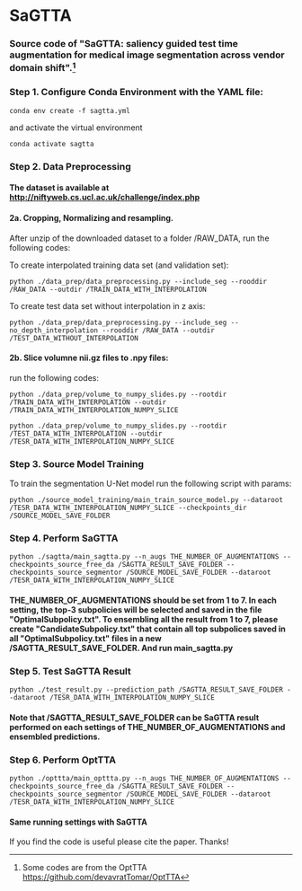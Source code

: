 # SaGTTA
### Source code of  "SaGTTA: saliency guided test time augmentation for medical image segmentation across vendor domain shift".[^1]



### Step 1. Configure Conda Environment with the YAML file:

```commandline
conda env create -f sagtta.yml
```
and activate the virtual environment
```commandline
conda activate sagtta
```
### Step 2. Data Preprocessing
#### The dataset is available at http://niftyweb.cs.ucl.ac.uk/challenge/index.php
#### 2a. Cropping, Normalizing and resampling.
After unzip of the downloaded dataset to a folder /RAW_DATA, run the following codes:

To create interpolated training data set (and validation set):
```commandline
python ./data_prep/data_preprocessing.py --include_seg --rooddir /RAW_DATA --outdir /TRAIN_DATA_WITH_INTERPOLATION
```
To create test data set without interpolation in z axis:
```commandline
python ./data_prep/data_preprocessing.py --include_seg --no_depth_interpolation --rooddir /RAW_DATA --outdir /TEST_DATA_WITHOUT_INTERPOLATION

```
#### 2b. Slice volumne nii.gz files to .npy files:
run the following codes:
```commandline
python ./data_prep/volume_to_numpy_slides.py --rootdir /TRAIN_DATA_WITH_INTERPOLATION --outdir /TRAIN_DATA_WITH_INTERPOLATION_NUMPY_SLICE
```
```commandline
python ./data_prep/volume_to_numpy_slides.py --rootdir /TEST_DATA_WITH_INTERPOLATION --outdir /TESR_DATA_WITH_INTERPOLATION_NUMPY_SLICE

```
### Step 3. Source Model Training
To train the segmentation U-Net model run the following script with params:
```commandline
python ./source_model_training/main_train_source_model.py --dataroot /TESR_DATA_WITH_INTERPOLATION_NUMPY_SLICE --checkpoints_dir /SOURCE_MODEL_SAVE_FOLDER 
```
### Step 4. Perform SaGTTA
```commandline
python ./sagtta/main_sagtta.py --n_augs THE_NUMBER_OF_AUGMENTATIONS --checkpoints_source_free_da /SAGTTA_RESULT_SAVE_FOLDER --checkpoints_source_segmentor /SOURCE_MODEL_SAVE_FOLDER --dataroot /TESR_DATA_WITH_INTERPOLATION_NUMPY_SLICE
```
#### THE_NUMBER_OF_AUGMENTATIONS should be set from 1 to 7. In each setting, the top-3 subpolicies will be selected and saved in the file "OptimalSubpolicy.txt". To ensembling all the result from 1 to 7, please create "CandidateSubpolicy.txt" that contain all top subpolices saved in all "OptimalSubpolicy.txt" files in a new /SAGTTA_RESULT_SAVE_FOLDER. And run main_sagtta.py 

### Step 5. Test SaGTTA Result
```commandline
python ./test_result.py --prediction_path /SAGTTA_RESULT_SAVE_FOLDER --dataroot /TESR_DATA_WITH_INTERPOLATION_NUMPY_SLICE
```
#### Note that /SAGTTA_RESULT_SAVE_FOLDER can be SaGTTA result performed on each settings of THE_NUMBER_OF_AUGMENTATIONS and ensembled predictions.

### Step 6. Perform OptTTA
```commandline
python ./opttta/main_opttta.py --n_augs THE_NUMBER_OF_AUGMENTATIONS --checkpoints_source_free_da /SAGTTA_RESULT_SAVE_FOLDER --checkpoints_source_segmentor /SOURCE_MODEL_SAVE_FOLDER --dataroot /TESR_DATA_WITH_INTERPOLATION_NUMPY_SLICE
```
#### Same running settings with SaGTTA


If you find the code is useful please cite the paper. Thanks!

[^1]: Some codes are from the OptTTA https://github.com/devavratTomar/OptTTA